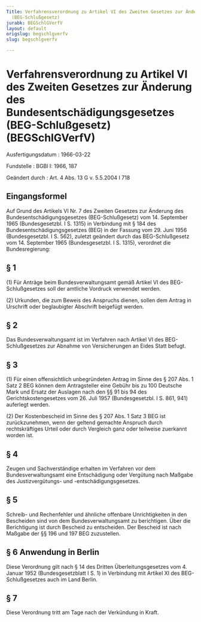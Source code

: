 ```yaml
---
Title: Verfahrensverordnung zu Artikel VI des Zweiten Gesetzes zur Änderung des Bundesentschädigungsgesetzes
  (BEG-Schlußgesetz)
jurabk: BEGSchlGVerfV
layout: default
origslug: begschlgverfv
slug: begschlgverfv

---
```


# Verfahrensverordnung zu Artikel VI des Zweiten Gesetzes zur Änderung des Bundesentschädigungsgesetzes (BEG-Schlußgesetz) (BEGSchlGVerfV)

Ausfertigungsdatum
:   1966-03-22

Fundstelle
:   BGBl I: 1966, 187

Geändert durch
:   Art. 4 Abs. 13 G v. 5.5.2004 I 718


## Eingangsformel

Auf Grund des Artikels VI Nr. 7 des Zweiten Gesetzes zur Änderung des Bundesentschädigungsgesetzes (BEG-Schlußgesetz) vom 14. September 1965 (Bundesgesetzbl. I S. 1315) in Verbindung mit § 184 des Bundesentschädigungsgesetzes (BEG) in der Fassung vom 29. Juni 1956 (Bundesgesetzbl. I S. 562), zuletzt geändert durch das BEG-Schlußgesetz vom 14. September 1965 (Bundesgesetzbl. I S. 1315), verordnet die Bundesregierung:


## § 1

(1) Für Anträge beim Bundesverwaltungsamt gemäß Artikel VI des BEG-Schlußgesetzes soll der amtliche Vordruck verwendet werden.

(2) Urkunden, die zum Beweis des Anspruchs dienen, sollen dem Antrag in Urschrift oder beglaubigter Abschrift beigefügt werden.


## § 2

Das Bundesverwaltungsamt ist im Verfahren nach Artikel VI des BEG-Schlußgesetzes zur Abnahme von Versicherungen an Eides Statt befugt.


## § 3

(1) Für einen offensichtlich unbegründeten Antrag im Sinne des § 207 Abs. 1 Satz 2 BEG können dem Antragsteller eine Gebühr bis zu 100 Deutsche Mark und Ersatz der Auslagen nach den §§ 91 bis 94 des Gerichtskostengesetzes vom
26\. Juli 1957 (Bundesgesetzbl. I S. 861, 941)              auferlegt werden.

(2) Der Kostenbescheid im Sinne des § 207 Abs. 1 Satz 3 BEG ist zurückzunehmen, wenn der geltend gemachte Anspruch durch rechtskräftiges Urteil oder durch Vergleich ganz oder teilweise zuerkannt worden ist.


## § 4

Zeugen und Sachverständige erhalten im Verfahren vor dem Bundesverwaltungsamt eine Entschädigung oder Vergütung nach Maßgabe des Justizvergütungs- und -entschädigungsgesetzes.


## § 5

Schreib- und Rechenfehler und ähnliche offenbare Unrichtigkeiten in den Bescheiden sind von dem Bundesverwaltungsamt zu berichtigen. Über die Berichtigung ist durch Bescheid zu entscheiden. Der Bescheid ist nach Maßgabe der §§ 196 und 197 BEG zuzustellen.


## § 6 Anwendung in Berlin

Diese Verordnung gilt nach § 14 des Dritten Überleitungsgesetzes vom 4. Januar 1952 (Bundesgesetzblatt I S. 1) in Verbindung mit Artikel XI des BEG-Schlußgesetzes auch im Land Berlin.


## § 7

Diese Verordnung tritt am Tage nach der Verkündung in Kraft.

